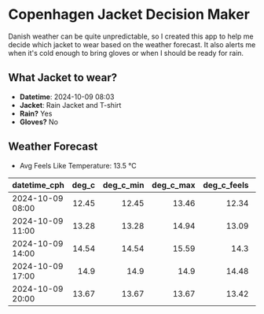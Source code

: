 
# Copenhagen Jacket Decision Maker

Danish weather can be quite unpredictable, so I created this app to help me decide which jacket to wear based on the weather forecast. 
It also alerts me when it's cold enough to bring gloves or when I should be ready for rain.

## What Jacket to wear?

- **Datetime**: 2024-10-09 08:03
- **Jacket**: Rain Jacket and T-shirt
- **Rain?** Yes
- **Gloves?** No

## Weather Forecast
- Avg Feels Like Temperature: 13.5 °C

| datetime_cph     |   deg_c |   deg_c_min |   deg_c_max |   deg_c_feels | weather   | wind   | rain   |
|:-----------------|--------:|------------:|------------:|--------------:|:----------|:-------|:-------|
| 2024-10-09 08:00 |   12.45 |       12.45 |       13.46 |         12.34 | Rain      | Low    | Low    |
| 2024-10-09 11:00 |   13.28 |       13.28 |       14.94 |         13.09 | Rain      | Low    | Low    |
| 2024-10-09 14:00 |   14.54 |       14.54 |       15.59 |         14.3  | Rain      | Medium | Low    |
| 2024-10-09 17:00 |   14.9  |       14.9  |       14.9  |         14.48 | Rain      | Low    | Low    |
| 2024-10-09 20:00 |   13.67 |       13.67 |       13.67 |         13.42 | Clouds    | Low    | None   |
        